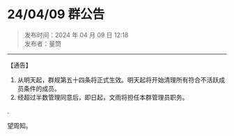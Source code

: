 # 24/04/09 群公告

> 发布时间：2024 年 04 月 09 日 12:18  
  发布者：量筒

---

【通告】

1. 从明天起，群规第五十四条将正式生效。明天起将开始清理所有符合不活跃成员条件的成员。
2. 经超过半数管理同意后，即日起，文雨将担任本群管理员职务。

.

望周知。

